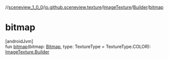 //[sceneview_1_0_0](../../../../index.md)/[io.github.sceneview.texture](../../index.md)/[ImageTexture](../index.md)/[Builder](index.md)/[bitmap](bitmap.md)

# bitmap

[androidJvm]\
fun [bitmap](bitmap.md)(bitmap: [Bitmap](https://developer.android.com/reference/kotlin/android/graphics/Bitmap.html), type: TextureType = TextureType.COLOR): [ImageTexture.Builder](index.md)

